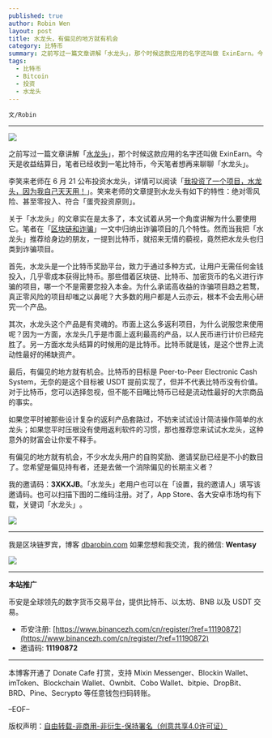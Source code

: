 ```yaml
---
published: true
author: Robin Wen
layout: post
title: 水龙头，有偏见的地方就有机会
category: 比特币
summary: 之前写过一篇文章讲解「水龙头」，那个时候这款应用的名字还叫做 ExinEarn。今天是收益结算日，笔者已经收到一笔比特币，今天笔者想再来聊聊「水龙头」。如果您平时被那些设计复杂的返利产品套路过，不妨来试试设计简洁操作简单的水龙头；如果您平时压根没有使用返利软件的习惯，那也推荐您来试试水龙头，这种意外的财富会让你爱不释手。有偏见的地方就有机会，不少水龙头用户的自购奖励、邀请奖励已经是不小的数目了。您希望是偏见持有者，还是去做一个消除偏见的长期主义者？
tags:
  - 比特币
  - Bitcoin
  - 投资
  - 水龙头
---
```


`文/Robin`

***

![](https://cdn.dbarobin.com/er97sjm.png)

之前写过一篇文章讲解「[水龙头](https://dbarobin.com/2020/04/30/exinearn-bitcoin/)」，那个时候这款应用的名字还叫做 ExinEarn。今天是收益结算日，笔者已经收到一笔比特币，今天笔者想再来聊聊「水龙头」。

李笑来老师在 6 月 21 公布投资水龙头，详情可以阅读「[我投资了一个项目，水龙头，因为我自己天天用！](https://mp.weixin.qq.com/s/me6r9IrI9ndtyYepErJ7pA)」。笑来老师的文章提到水龙头有如下的特性：绝对零风险、甚至零投入、符合「蛋壳投资原则」。

关于「水龙头」的文章实在是太多了，本文试着从另一个角度讲解为什么要使用它。笔者在「[区块链和诈骗](https://dbarobin.com/2020/07/18/fraudster/)」一文中归纳出诈骗项目的几个特性。然而当我把「水龙头」推荐给身边的朋友，一提到比特币，就招来无情的藐视，竟然把水龙头也归类到诈骗项目。

首先，水龙头是一个比特币奖励平台，致力于通过多种方式，让用户无需任何金钱投入，几乎零成本获得比特币。那些借着区块链、比特币、加密货币的名义进行诈骗的项目，哪一个不是需要您投入本金。为什么承诺高收益的诈骗项目趋之若鹜，真正零风险的项目却嗤之以鼻呢？大多数的用户都是人云亦云，根本不会去用心研究一个产品。

其次，水龙头这个产品是有灵魂的。市面上这么多返利项目，为什么说服您来使用呢？因为一方面，水龙头几乎是市面上返利最高的产品，以人民币进行计价已经完胜了。另一方面水龙头结算的时候用的是比特币。比特币就是钱，是这个世界上流动性最好的稀缺资产。

最后，有偏见的地方就有机会。比特币的目标是 Peer-to-Peer Electronic Cash System，无奈的是这个目标被 USDT 提前实现了，但并不代表比特币没有价值。对于比特币，您可以选择忽视，但不能不目睹比特币已经是流动性最好的大宗商品的事实。

如果您平时被那些设计复杂的返利产品套路过，不妨来试试设计简洁操作简单的水龙头；如果您平时压根没有使用返利软件的习惯，那也推荐您来试试水龙头，这种意外的财富会让你爱不释手。

有偏见的地方就有机会，不少水龙头用户的自购奖励、邀请奖励已经是不小的数目了。您希望是偏见持有者，还是去做一个消除偏见的长期主义者？

我的邀请码：**3XKXJB**。「水龙头」老用户也可以在「设置，我的邀请人」填写该邀请码。​也可以扫描​下图的二维码注册。​对了，App Store、各大安卓市场均有下载，关键词「水龙头」​。​

![](https://cdn.dbarobin.com/kwdjijt.png)

***

我是区块链罗宾，博客 [dbarobin.com](https://dbarobin.com/)
如果您想和我交流，我的微信: **Wentasy**

![](https://cdn.dbarobin.com/v4yywe2.png)

***

**本站推广**

币安是全球领先的数字货币交易平台，提供比特币、以太坊、BNB 以及 USDT 交易。

* 币安注册: [https://www.binancezh.com/cn/register/?ref=11190872](https://www.binancezh.com/cn/register/?ref=11190872)
* 邀请码: **11190872**

***

本博客开通了 Donate Cafe 打赏，支持 Mixin Messenger、Blockin Wallet、imToken、Blockchain Wallet、Ownbit、Cobo Wallet、bitpie、DropBit、BRD、Pine、Secrypto 等任意钱包扫码转账。

<center>
    <div class="--donate-button"
         data-button-id="f8b9df0d-af9a-460d-8258-d3f435445075"
    ></div>
</center>

–EOF–

版权声明：[自由转载-非商用-非衍生-保持署名（创意共享4.0许可证）](http://creativecommons.org/licenses/by-nc-nd/4.0/deed.zh)